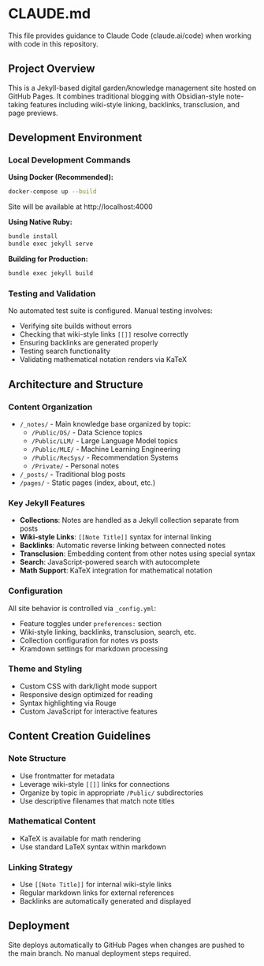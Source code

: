 # CLAUDE.md

This file provides guidance to Claude Code (claude.ai/code) when working with code in this repository.

## Project Overview

This is a Jekyll-based digital garden/knowledge management site hosted on GitHub Pages. It combines traditional blogging with Obsidian-style note-taking features including wiki-style linking, backlinks, transclusion, and page previews.

## Development Environment

### Local Development Commands

**Using Docker (Recommended):**
```bash
docker-compose up --build
```
Site will be available at http://localhost:4000

**Using Native Ruby:**
```bash
bundle install
bundle exec jekyll serve
```

**Building for Production:**
```bash
bundle exec jekyll build
```

### Testing and Validation

No automated test suite is configured. Manual testing involves:
- Verifying site builds without errors
- Checking that wiki-style links `[[]]` resolve correctly
- Ensuring backlinks are generated properly
- Testing search functionality
- Validating mathematical notation renders via KaTeX

## Architecture and Structure

### Content Organization

- `/_notes/` - Main knowledge base organized by topic:
  - `/Public/DS/` - Data Science topics
  - `/Public/LLM/` - Large Language Model topics  
  - `/Public/MLE/` - Machine Learning Engineering
  - `/Public/RecSys/` - Recommendation Systems
  - `/Private/` - Personal notes
- `/_posts/` - Traditional blog posts
- `/pages/` - Static pages (index, about, etc.)

### Key Jekyll Features

- **Collections**: Notes are handled as a Jekyll collection separate from posts
- **Wiki-style Links**: `[[Note Title]]` syntax for internal linking
- **Backlinks**: Automatic reverse linking between connected notes
- **Transclusion**: Embedding content from other notes using special syntax
- **Search**: JavaScript-powered search with autocomplete
- **Math Support**: KaTeX integration for mathematical notation

### Configuration

All site behavior is controlled via `_config.yml`:
- Feature toggles under `preferences:` section
- Wiki-style linking, backlinks, transclusion, search, etc.
- Collection configuration for notes vs posts
- Kramdown settings for markdown processing

### Theme and Styling

- Custom CSS with dark/light mode support
- Responsive design optimized for reading
- Syntax highlighting via Rouge
- Custom JavaScript for interactive features

## Content Creation Guidelines

### Note Structure
- Use frontmatter for metadata
- Leverage wiki-style `[[]]` links for connections
- Organize by topic in appropriate `/Public/` subdirectories
- Use descriptive filenames that match note titles

### Mathematical Content
- KaTeX is available for math rendering
- Use standard LaTeX syntax within markdown

### Linking Strategy
- Use `[[Note Title]]` for internal wiki-style links
- Regular markdown links for external references
- Backlinks are automatically generated and displayed

## Deployment

Site deploys automatically to GitHub Pages when changes are pushed to the main branch. No manual deployment steps required.